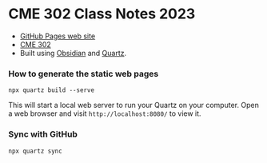 # CME 302 Class Notes 2023

- [GitHub Pages web site](https://ericdarve.github.io/NLA/)
- [CME 302](https://canvas.stanford.edu/courses/178134)
- Built using [Obsidian](https://obsidian.md/) and [Quartz](https://quartz.jzhao.xyz/).

### How to generate the static web pages

```
npx quartz build --serve
```

This will start a local web server to run your Quartz on your computer. Open a web browser and visit `http://localhost:8080/` to view it.

### Sync with GitHub

```
npx quartz sync
```